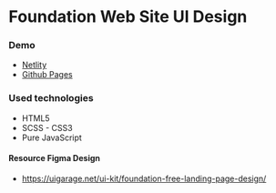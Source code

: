 # Foundation Web Site UI Design

### Demo
* [Netlity](https://foundation-web-design.netlify.app/) 
* [Github Pages](https://mustafadalga.github.io/foundation-website/)

### Used technologies
 * HTML5  
 * SCSS - CSS3
 * Pure JavaScript

#### Resource Figma Design
 * https://uigarage.net/ui-kit/foundation-free-landing-page-design/

